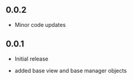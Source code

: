 ## 0.0.2
* Minor code updates

## 0.0.1

* Initial release
- added base view and base manager objects
